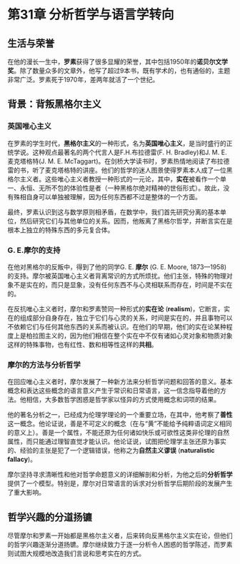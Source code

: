 # 第31章 分析哲学与语言学转向

## 生活与荣誉

在他的漫长一生中，**罗素**获得了很多显耀的荣誉，其中包括1950年的**诺贝尔文学奖**。除了数量众多的文章外，他写了超过9本书，既有学术的，也有通俗的，主题非常广泛。罗素死于1970年，差两年就活了一个世纪。

## 背景：背叛黑格尔主义

### 英国唯心主义

在罗素的学生时代，**黑格尔主义**的一种形式，名为**英国唯心主义**，是当时盛行的正统学说。这种观点最著名的两个代言人是F.H.布拉德雷(F. H. Bradley)和J. M. E.麦克塔格特(J. M. E. McTaggart)。在剑桥大学读书时，罗素热情地阅读了布拉德雷的书，听了麦克塔格特的讲座。他们的哲学的迷人图景使得罗素本人成了一位黑格尔主义者。这些唯心主义者教授一种形式的一元论，其中，**实在**被看作一个单一、永恒、无所不包的体验性是者（一种黑格尔绝对精神的世俗形式）。故此，没有殊相自身可以单独被理解，因为任何东西都不过是整体的一个方面。

最终，罗素认识到这与数学原则相矛盾，在数学中，我们首先研究分离的基本单位，然后研究它们与其他单位的关系。因而，他叛离了黑格尔哲学，并断言实在是根本上独立的特殊东西的多元复合体。

### G. E.摩尔的支持

在他对黑格尔的反叛中，得到了他的同学G. E. **摩尔** (G. E. Moore, 1873—1958)的支持。摩尔被英国唯心主义者背离常识的方式所烦扰。他们主张，特殊的物理对象不是实在的，而只是显象，没有任何东西不与心灵相联系而存在，时间是不实在的。

在反抗唯心主义者时，摩尔和罗素赞同一种形式的**实在论** (**realism**)，它断言，实在的组成部分自身存在，独立于它们与心灵的关系，时间是实在的，并且事物可以不依赖它们与任何其他东西的关系而被认识。在他们的早期，他们的实在论某种程度上是柏拉图主义的，因为他们相信在整个实在中不仅有诸如心灵对象和物质对象这样的特殊事物，也有红性、数和相等性这样的**共相**。

### 摩尔的方法与分析哲学

在回应唯心主义者时，摩尔发展了一种新方法来分析哲学问题和回答的意义。基本概念和表达这些概念的语言意义产生于常识和日常语言，这一信念指导着他的方法。他相信，大多数哲学困惑是哲学家以怪异的方式使用概念和词项的结果。

他的著名分析之一，已经成为伦理学理论的一个重要立场，在其中，他考察了**善性**这一概念。他论证说，善是不可定义的概念（在与“黄”不能给予纯粹语词定义相同的意义上）。善是一个属性，不能还原为任何诸如快乐或可欲性这类非伦理的自然属性，而只能通过理智直觉才能认识。他论证说，试图把伦理学主张还原为事实的、经验的主张是犯了一个逻辑错误，他称之为**自然主义谬误** (**naturalistic fallacy**)。

摩尔坚持寻求清晰性和他对哲学命题意义的详细解剖和分析，为他之后的**分析哲学**提供了一个模型。特别是，摩尔对日常语言的诉求对分析哲学后期阶段的发展产生了重大影响。

## 哲学兴趣的分道扬镳

尽管摩尔和罗素一开始都是黑格尔主义者，后来转向反黑格尔主义实在论，但他们的哲学兴趣逐渐分道扬镳。摩尔继续致力于逐一分析令人困惑的哲学陈述，而罗素则试图大规模地改造我们言说和思考实在的方式。